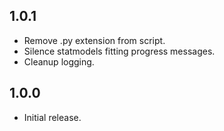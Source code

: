 ## 1.0.1
- Remove .py extension from script.
- Silence statmodels fitting progress messages.
- Cleanup logging.

## 1.0.0
- Initial release.
